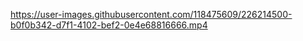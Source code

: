 

https://user-images.githubusercontent.com/118475609/226214500-b0f0b342-d7f1-4102-bef2-0e4e68816666.mp4

